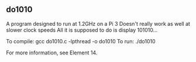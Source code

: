 do1010
------

A program designed to run at 1.2GHz on a Pi 3
Doesn't really work as well at slower clock speeds
All it is supposed to do is display 101010...

To compile:  gcc do1010.c -lpthread -o do1010
To run: ./do1010

For more information, see Element 14.
